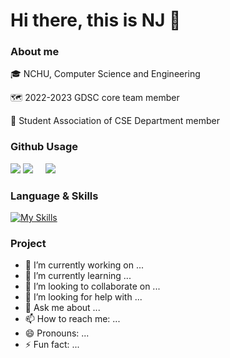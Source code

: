 # Hi there, this is NJ 👋

### About me

🎓 NCHU, Computer Science and Engineering

🗺️ 2022-2023 GDSC core team member

🏫 Student Association of CSE Department member

### Github Usage

![](http://github-profile-summary-cards.vercel.app/api/cards/profile-details?username=FengDian-Su&theme=nord_bright)
![](http://github-profile-summary-cards.vercel.app/api/cards/repos-per-language?username=FengDian-Su&theme=nord_bright)&nbsp;&nbsp;&nbsp;&nbsp;&nbsp;![](http://github-profile-summary-cards.vercel.app/api/cards/most-commit-language?username=FengDian-Su&theme=nord_bright)

### Language & Skills

[![My Skills](https://skillicons.dev/icons?i=js,html,css,wasm)](https://skillicons.dev)

### Project

- 🔭 I’m currently working on ...
- 🌱 I’m currently learning ...
- 👯 I’m looking to collaborate on ...
- 🤔 I’m looking for help with ...
- 💬 Ask me about ...
- 📫 How to reach me: ...
- 😄 Pronouns: ...
- ⚡ Fun fact: ...

